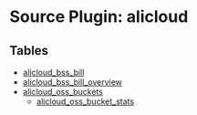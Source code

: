 # Source Plugin: alicloud

## Tables

- [alicloud_bss_bill](alicloud_bss_bill.md)
- [alicloud_bss_bill_overview](alicloud_bss_bill_overview.md)
- [alicloud_oss_buckets](alicloud_oss_buckets.md)
  - [alicloud_oss_bucket_stats](alicloud_oss_bucket_stats.md)